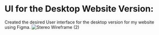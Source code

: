 # UI for the Desktop Website Version:
Created the desired User interface for the desktop version for my website using Figma.
![Stereo Wireframe (2)](https://github.com/user-attachments/assets/db47d20e-7578-4282-81d2-0b38735e5360)
